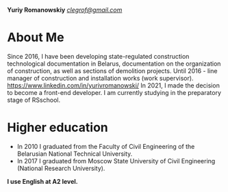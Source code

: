 **Yuriy Romanowskiy**
*clegrof@gmail.com*
# About Me
Since 2016, I have been developing state-regulated construction technological documentation in Belarus, documentation on the organization of construction, as well as sections of demolition projects.
Until 2016 - line manager of construction and installation works (work supervisor).
https://www.linkedin.com/in/yurivromanowski/
In 2021, I made the decision to become a front-end developer.
I am currently studying in the preparatory stage of RSschool.
# Higher education
* In 2010 I graduated from the Faculty of Civil Engineering of the Belarusian National Technical University.
* In 2017 I graduated from Moscow State University of Civil Engineering (National Research University).

**I use English at A2 level.**
